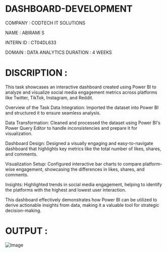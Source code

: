 # DASHBOARD-DEVELOPMENT

COMPANY : CODTECH IT SOLUTIONS

NAME : ABIRAMI S

INTERN ID : CT04DL633

DOMAIN : DATA ANALYTICS DURATION : 4 WEEKS

# DISCRIPTION :

This task showcases an interactive dashboard created using Power BI to analyze and visualize social media engagement metrics across platforms like Twitter, TikTok, Instagram, and Reddit.

Overview of the Task
Data Integration: Imported the dataset into Power BI and structured it to ensure seamless analysis.

Data Transformation: Cleaned and processed the dataset using Power BI's Power Query Editor to handle inconsistencies and prepare it for visualization.

Dashboard Design: Designed a visually engaging and easy-to-navigate dashboard that highlights key metrics like the total number of likes, shares, and comments.

Visualization Setup: Configured interactive bar charts to compare platform-wise engagement, showcasing the differences in likes, shares, and comments.

Insights: Highlighted trends in social media engagement, helping to identify the platforms with the highest and lowest user interaction.

This dashboard effectively demonstrates how Power BI can be utilized to derive actionable insights from data, making it a valuable tool for strategic decision-making.

# OUTPUT : 

![Image](https://github.com/user-attachments/assets/9c6915c6-8c2a-4652-b24c-daa9078e7e55)
